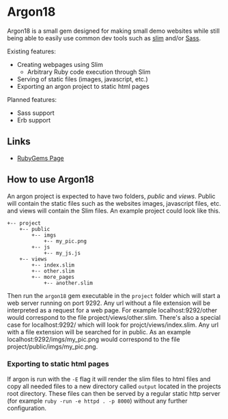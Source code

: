 # Argon18
Argon18 is a small gem designed for making small demo websites while still being able to easily use common dev tools such as [slim](https://github.com/slim-template/slim) and/or [Sass](https://sass-lang.com).

Existing features:

- Creating webpages using Slim
    - Arbitrary Ruby code execution through Slim
- Serving of static files (images, javascript, etc.)
- Exporting an argon project to static html pages

Planned features:

- Sass support
- Erb support

## Links

- [RubyGems Page](https://rubygems.org/gems/argon18)

## How to use Argon18
An argon project is expected to have two folders, *public* and *views*. Public will contain the static files such as the websites images, javascript files, etc. and views will contain the Slim files. An example project could look like this.
```
+-- project
    +-- public
        +-- imgs
            +-- my_pic.png
        +-- js
            +-- my_js.js
    +-- views
        +-- index.slim
        +-- other.slim
        +-- more_pages
            +-- another.slim
```
Then run the `argon18` gem executable in the `project` folder which will start a web server running on port 9292. Any url without a file extension will be interpreted as a request for a web page. For example localhost:9292/other would correspond to the file project/views/other.slim. There's also a special case for localhost:9292/ which will look for projct/views/index.slim. Any url with a file extension will be searched for in public. As an example localhost:9292/imgs/my\_pic.png would correspond to the file project/public/imgs/my\_pic.png.

### Exporting to static html pages
If argon is run with the `-E` flag it will render the slim files to html files and copy all needed files to a new directory called `output` located in the projects root directory. These files can then be served by a regular static http server (for example `ruby -run -e httpd . -p 8000`) without any further configuration.
